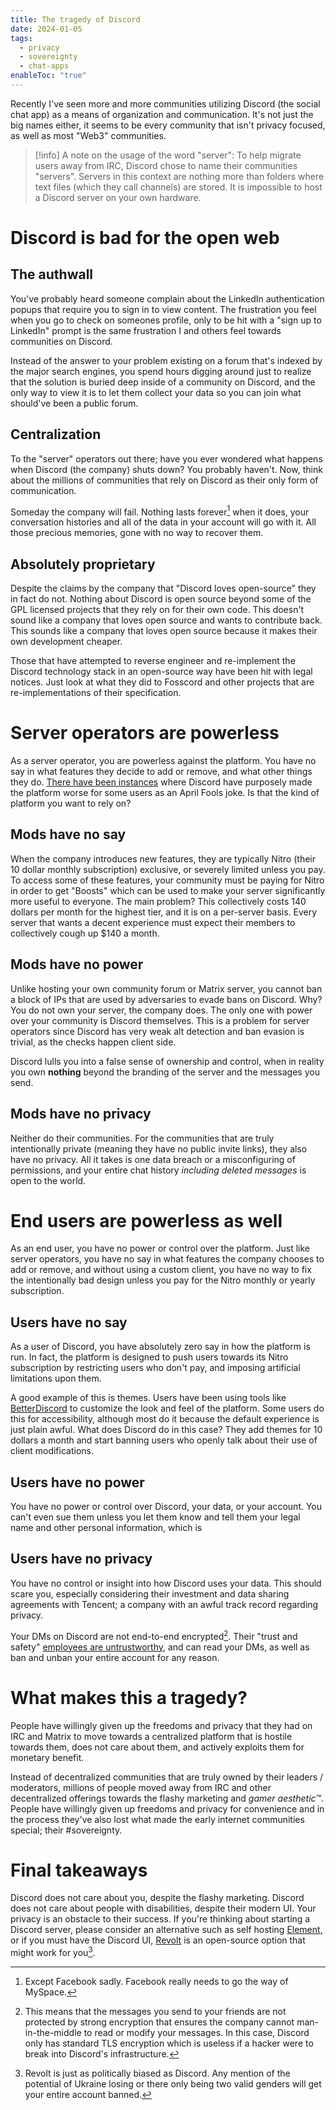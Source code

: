 ```yaml
---
title: The tragedy of Discord
date: 2024-01-05
tags:
  - privacy
  - sovereignty
  - chat-apps
enableToc: "true"
---
```

Recently I've seen more and more communities utilizing Discord (the social chat app) as a means of organization and communication. It's not just the big names either, it seems to be every community that isn't privacy focused, as well as most "Web3" communities.

> [!info] A note on the usage of the word "server":
> To help migrate users away from IRC, Discord chose to name their communities "servers". Servers in this context are nothing more than folders where text files (which they call channels) are stored. It is impossible to host a Discord server on your own hardware.
# Discord is bad for the open web
## The authwall
You've probably heard someone complain about the LinkedIn authentication popups that require you to sign in to view content. The frustration you feel when you go to check on someones profile, only to be hit with a "sign up to LinkedIn" prompt is the same frustration I and others feel towards communities on Discord.

Instead of the answer to your problem existing on a forum that's indexed by the major search engines, you spend hours digging around just to realize that the solution is buried deep inside of a community on Discord, and the only way to view it is to let them collect your data so you can join what should've been a public forum.

## Centralization
To the "server" operators out there; have you ever wondered what happens when Discord (the company) shuts down? You probably haven't. Now, think about the millions of communities that rely on Discord as their only form of communication.

Someday the company will fail. Nothing lasts forever[^1] when it does, your conversation histories and all of the data in your account will go with it. All those precious memories, gone with no way to recover them.
## Absolutely proprietary
Despite the claims by the company that "Discord loves open-source" they in fact do not. Nothing about Discord is open source beyond some of the GPL licensed projects that they rely on for their own code. This doesn't sound like a company that loves open source and wants to contribute back. This sounds like a company that loves open source because it makes their own development cheaper.

Those that have attempted to reverse engineer and re-implement the Discord technology stack in an open-source way have been hit with legal notices. Just look at what they did to Fosscord and other projects that are re-implementations of their specification.

# Server operators are powerless
As a server operator, you are powerless against the platform. You have no say in what features they decide to add or remove, and what other things they do. [There have been instances](https://discord.com/blog/light-theme-redeemed) where Discord have purposely made the platform worse for some users as an April Fools joke. Is that the kind of platform you want to rely on?

## Mods have no say
When the company introduces new features, they are typically Nitro (their 10 dollar monthly subscription) exclusive, or severely limited unless you pay. To access some of these features, your community must be paying for Nitro in order to get "Boosts" which can be used to make your server significantly more useful to everyone. The main problem? This collectively costs 140 dollars per month for the highest tier, and it is on a per-server basis. Every server that wants a decent experience must expect their members to collectively cough up $140 a month.

## Mods have no power
Unlike hosting your own community forum or Matrix server, you cannot ban a block of IPs that are used by adversaries to evade bans on Discord. Why? You do not own your server, the company does. The only one with power over your community is Discord themselves. This is a problem for server operators since Discord has very weak alt detection and ban evasion is trivial, as the checks happen client side.

Discord lulls you into a false sense of ownership and control, when in reality you own **nothing** beyond the branding of the server and the messages you send.

## Mods have no privacy
Neither do their communities. For the communities that are truly intentionally private (meaning they have no public invite links), they also have no privacy. All it takes is one data breach or a misconfiguring of permissions, and your entire chat history *including deleted messages* is open to the world.

# End users are powerless as well
As an end user, you have no power or control over the platform. Just like server operators, you have no say in what features the company chooses to add or remove, and without using a custom client, you have no way to fix the intentionally bad design unless you pay for the Nitro monthly or yearly subscription.

## Users have no say
As a user of Discord, you have absolutely zero say in how the platform is run. In fact, the platform is designed to push users towards its Nitro subscription by restricting users who don't pay, and imposing artificial limitations upon them.

A good example of this is themes. Users have been using tools like [BetterDiscord](https://betterdiscord.app) to customize the look and feel of the platform. Some users do this for accessibility, although most do it because the default experience is just plain awful. What does Discord do in this case? They add themes for 10 dollars a month and start banning users who openly talk about their use of client modifications.

## Users have no power
You have no power or control over Discord, your data, or your account. You can't even sue them unless you let them know and tell them your legal name and other personal information, which is 

## Users have no privacy
You have no control or insight into how Discord uses your data. This should scare you, especially considering their investment and data sharing agreements with Tencent;  a company with an awful track record regarding privacy.

Your DMs on Discord are not end-to-end encrypted[^2]. Their "trust and safety" [employees are untrustworthy](https://cadence.moe/blog/2020-06-06-why-you-shouldnt-trust-discord#untrustworthy-staff), and can read your DMs, as well as ban and unban your entire account for any reason.

# What makes this a tragedy?
People have willingly given up the freedoms and privacy that they had on IRC and Matrix to move towards a centralized platform that is hostile towards them, does not care about them, and actively exploits them for monetary benefit.

Instead of decentralized communities that are truly owned by their leaders / moderators, millions of people moved away from IRC and other decentralized offerings towards the flashy marketing and *gamer aesthetic™*. People have willingly given up freedoms and privacy for convenience and in the process they've also lost what made the early internet communities special; their #sovereignty.

# Final takeaways
Discord does not care about you, despite the flashy marketing. Discord does not care about people with disabilities, despite their modern UI. Your privacy is an obstacle to their success. If you're thinking about starting a Discord server, please consider an alternative such as self hosting [Element](https://element.io), or if you must have the Discord UI, [Revolt](https://revolt.chat) is an open-source option that might work for you[^3].

[^1]: Except Facebook sadly. Facebook really needs to go the way of MySpace.
[^2]: This means that the messages you send to your friends are not protected by strong encryption that ensures the company cannot man-in-the-middle to read or modify your messages. In this case, Discord only has standard TLS encryption which is useless if a hacker were to break into Discord's infrastructure.
[^3]: Revolt is just as politically biased as Discord. Any mention of the potential of Ukraine losing or there only being two valid genders will get your entire account banned.